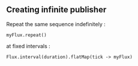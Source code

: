 ## Creating infinite publisher

Repeat the same sequence indefinitely :
```
myFlux.repeat()
```

at fixed intervals :
```
Flux.interval(duration).flatMap(tick -> myFlux)
```